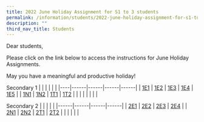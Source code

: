 ```yaml
---
title: 2022 June Holiday Assignment for S1 to 3 students
permalink: /information/students/2022-june-holiday-assignment-for-s1-to-3-students
description: ""
third_nav_title: Students
---
```

Dear students,  
  
Please click on the link below to access the instructions for June Holiday Assignments.  
  
May you have a meaningful and productive holiday!

Secondary 1
|      |      |      |      |      |
|----|------|------|------|------|
| [1E1](https://docs.google.com/document/d/1gyerVghkeeKXnW9xvxuCuT_xgDo1RJxpv-bvYuNnJjg/edit) | [1E2](https://docs.google.com/document/d/1sgyizBqAVsTvHD1PIpbg7A_1lqUy86KYsoGAF8_kEdk/edit) | [1E3](https://docs.google.com/document/d/1mWl6l67yJRbnpEXE7kXiqZYgLqvvq9AV1UwYtkQFEUA/edit) | [1E4](https://docs.google.com/document/d/1gSjlCOjYsqO-vhp-sN9IxtCXMipxMXOx3dsuFuP4NNU/edit) | [1E5](https://docs.google.com/document/d/1YDFStkQy4nz8-xr6g9r3sA7XDiADz7a4R_0kPI-4XNM/edit) |
| [1N1](https://docs.google.com/document/d/1daVgiAU8kaeHBebsDKttGQQ2iBwSCX2pdmGZT4FkWFs/edit) | [1N2](https://docs.google.com/document/d/1vgEE6wAp8p45FivnHtUj2OPgDaByMhKbQ2GCFYKHf18/edit) | [1T1](https://docs.google.com/document/d/16OQLaEkQeJhRlq07FtjX_uvhnFeapanQmKJZwKorjg0/edit) | [1T2](https://docs.google.com/document/d/15EY19U_q4Ah0nRQwH3KitEkhOn6FzElMMQxf4Jo_Eek/edit) |      |
| | | | | |

Secondary 2
|      |      |      |      |
|------|------|------|------|
| [2E1](https://docs.google.com/document/d/1vDGLTXPB1TnoHtjJRdZflbcekk9-nZTkmXPwFKpTFDM/edit) | [2E2](https://docs.google.com/document/d/1HiuyCc_VfegpKXLeHY6EctcZ8zWjmC48n39y6T3WBSQ/edit) | [2E3](https://docs.google.com/document/d/1zsPWMia7auc8sqzYMv8WaazUsLUmC-CkodFVtVZWteE/edit) | [2E4](https://docs.google.com/document/d/1x-olwun42sXmrNJT7EpN4mDUVWJddtRPr1ufHmMLBlQ/edit) |
| [2N1](https://docs.google.com/document/d/1t685Gpbu984PcKWU9qyQO6gRtUYSbVXzPaoxcZzBxbc/edit) | [2N2](https://docs.google.com/document/d/1qWkAvRz0jTrp-LW-ubVbDi6zev2TGpyrANCVoD5eNWY/edit) | [2T1](https://docs.google.com/document/d/1T-LmkgX0DjKjq3HTzpmVXIijU1ma5nxqqNnHUcZ3bzg/edit) | [2T2](https://docs.google.com/document/d/1vlX7EhzNKkOGHjMHX2m_WZ_CxNfC-cccRibBSY_Y1CY/edit) |
| | | | |